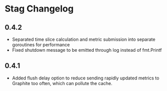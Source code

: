 # Stag Changelog

## 0.4.2

* Separated time slice calculation and metric submission into separate goroutines for performance
* Fixed shutdown message to be emitted through log instead of fmt.Printf

## 0.4.1

* Added flush delay option to reduce sending rapidly updated metrics to Graphite too often, which can pollute the cache.